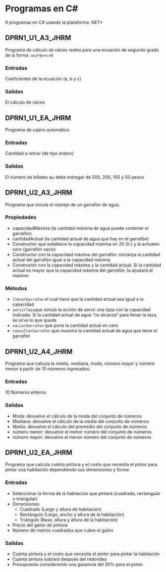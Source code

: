 # Programas en C#
9 programas en C# usando la plataforma .NET*

## DPRN1_U1_A3_JHRM
Programa de cálculo de raíces reales para una ecuación de segundo grado de la forma: ``ax2+bx+c=0``
### Entradas
Coeficientes de la ecuación (a, b y c)
### Salidas
El calculo de raíces

## DPRN1_U1_EA_JHRM
Programa de cajero automático
### Entradas
Cantidad a retirar (de tipo entero)
### Salidas
El número de billetes qu debe entregar de 500, 200, 100 y 50 pesos

## DPRN1_U2_A3_JHRM
Programa que simula el manejo de un garrafón de agua. 
### Propiedades
* capacidadMaxima (la cantidad máxima de agua puede contener el garrafón)
* cantidadActual (la cantidad actual de agua que hay en el garrafón)
* Constructor que establece la capacidad máxima en 20 (lt.) y la actualen cero (garrafón vacío)
* Constructor con la capacidad máxima del garrafón: inicializa la cantidad actual del garrafón igual a la capacidad máxima
* Constructor con la capacidad máxima y la cantidad actual. Si la cantidad actual es mayor que la capacidad máxima del garrafón, la ajustará al máximo
### Métodos
* ``llenarGarrafon`` el cual hace que la cantidad actual sea igual a la capacidad
* ``servirTaza``que simula la acción de servir una taza con la capacidad indicada. Si la cantidad actual de agua “no alcanza” para llenar la taza, se sirve lo que quede
* ``vaciarGarrafon`` que pone la cantidad actual en cero
* ``consultarGarrafon`` que muestra la cantidad actual de agua que tiene el garrafón

## DPRN1_U2_A4_JHRM
Programa que calcula la media, mediana, moda, número mayor y número menor a partir de 10 números ingresados.
### Entradas
10 Números enteros
### Salidas 
* Moda: devuelve el cálculo de la moda del conjunto de números
* Mediana: devuelve el cálculo de la media del conjunto de números
* Media: devuelve el cálculo del promedio del conjunto de números
* número menor: devuelve el menor número del conjunto de números
* número mayor: devuelve el menor número del conjunto de números

## DPRN1_U2_EA_JHRM
Programa que calcula cuánta pintura y el costo que necesita el pintor para pintar una habitación dependiendo sus dimensiones y forma
### Entradas
* Seleccionar la forma de la habitación que pintará (cuadrada, rectangular o triangular)
* Dimensiones: 
  * Cuadrado (Largo y altura de habitación)
  * Rectángulo (Largo, ancho y altura de la habitación)
  * Triángulo (Base, altura y altura de la habitación)
* Precio del galón de pintura 
* Número de metros cuadrados que cubre el galón
### Salidas
* Cuánta pintura y el costo que necesita el pintor para pintar la habitación
* Cuanta pintura sobrará después del redondeo
* Presupuesto considerando una ganancia del 30% para el pintor.

